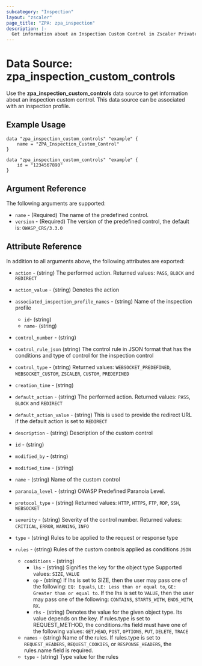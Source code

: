```yaml
---
subcategory: "Inspection"
layout: "zscaler"
page_title: "ZPA: zpa_inspection"
description: |-
  Get information about an Inspection Custom Control in Zscaler Private Access cloud.
---
```


# Data Source: zpa_inspection_custom_controls

Use the **zpa_inspection_custom_controls** data source to get information about an inspection custom control. This data source can be associated with an inspection profile.

## Example Usage

```hcl
data "zpa_inspection_custom_controls" "example" {
    name = "ZPA_Inspection_Custom_Control"
}
```

```hcl
data "zpa_inspection_custom_controls" "example" {
    id = "1234567890"
}
```

## Argument Reference

The following arguments are supported:

* `name` - (Required) The name of the predefined control.
* `version` - (Required) The version of the predefined control, the default is: `OWASP_CRS/3.3.0`

## Attribute Reference

In addition to all arguments above, the following attributes are exported:

* `action` - (string) The performed action. Returned values: `PASS`, `BLOCK` and `REDIRECT`
* `action_value` - (string) Denotes the action
* `associated_inspection_profile_names` - (string) Name of the inspection profile
  * `id`- (string)
  * `name`- (string)
* `control_number` - (string)
* `control_rule_json` (string) The control rule in JSON format that has the conditions and type of control for the inspection control
* `control_type` - (string) Returned values: `WEBSOCKET_PREDEFINED`, `WEBSOCKET_CUSTOM`, `ZSCALER`, `CUSTOM`, `PREDEFINED`
* `creation_time` - (string)
* `default_action` - (string) The performed action. Returned values: `PASS`, `BLOCK` and `REDIRECT`
* `default_action_value` - (string) This is used to provide the redirect URL if the default action is set to `REDIRECT`
* `description` - (string) Description of the custom control
* `id` - (string)
* `modified_by` - (string)
* `modified_time` - (string)
* `name` - (string) Name of the custom control
* `paranoia_level` - (string) OWASP Predefined Paranoia Level.
* `protocol_type` - (string) Returned values: `HTTP`, `HTTPS`, `FTP`, `RDP`, `SSH`, `WEBSOCKET`
* `severity` - (string) Severity of the control number. Returned values: `CRITICAL`, `ERROR`, `WARNING`, `INFO`
* `type` - (string) Rules to be applied to the request or response type

* `rules` - (string) Rules of the custom controls applied as conditions `JSON`
  * `conditions` - (string)
    * `lhs` - (string) Signifies the key for the object type Supported values: `SIZE`, `VALUE`
    * `op` - (string) If lhs is set to SIZE, then the user may pass one of the following: `EQ: Equals`, `LE: Less than or equal to`, `GE: Greater than or equal to`. If the lhs is set to `VALUE`, then the user may pass one of the following: `CONTAINS`, `STARTS_WITH`, `ENDS_WITH`, `RX`.
    * `rhs` - (string) Denotes the value for the given object type. Its value depends on the key. If rules.type is set to REQUEST_METHOD, the conditions.rhs field must have one of the following values: `GET`,`HEAD`, `POST`, `OPTIONS`, `PUT`, `DELETE`, `TRACE`
  * `names` - (string) Name of the rules. If rules.type is set to `REQUEST_HEADERS`, `REQUEST_COOKIES`, or `RESPONSE_HEADERS`, the rules.name field is required.
  * `type` - (string) Type value for the rules
